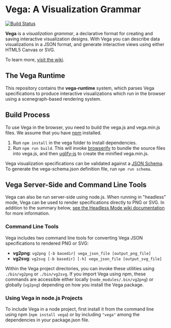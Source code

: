 Vega: A Visualization Grammar
====
[![Build Status](https://travis-ci.org/vega/vega.svg)](https://travis-ci.org/vega/vega) 

**Vega** is a _visualization grammar_, a declarative format for creating and
saving interactive visualization designs. With Vega you can describe data 
visualizations in a JSON format, and generate interactive views using either 
HTML5 Canvas or SVG.

To learn more, [visit the wiki](https://github.com/vega/vega/wiki).

## The Vega Runtime

This repository contains the **vega-runtime** system, which parses Vega
specifications to produce interactive visualizations which run in the
browser using a scenegraph-based rendering system.

## Build Process

To use Vega in the browser, you need to build the vega.js and vega.min.js files. We assume that you have [npm](https://www.npmjs.com/) installed.

1. Run `npm install` in the vega folder to install dependencies.
2. Run `npm run build`. This will invoke [browserify](http://browserify.org/) to bundle the source files into vega.js, and then [uglify-js](http://lisperator.net/uglifyjs/) to create the minified vega.min.js.

Vega visualization specifications can be validated against a [JSON Schema](http://json-schema.org/). To generate the vega-schema.json definition file, run `npm run schema`.

## Vega Server-Side and Command Line Tools

Vega can also be run server-side using node.js. When running in "headless"
mode, Vega can be used to render specifications directly to PNG or SVG. In
addition to the summary below, [see the Headless Mode wiki
documentation](https://github.com/vega/vega/wiki/Headless-Mode) for more
information.

### Command Line Tools

Vega includes two command line tools for converting Vega JSON specifications
to rendered PNG or SVG:

* __vg2png__: `vg2png [-b basedir] vega_json_file [output_png_file]`
* __vg2svg__: `vg2svg [-b basedir] [-h] vega_json_file [output_svg_file]`

Within the Vega project directories, you can invoke these utilities using
`./bin/vg2png` or `./bin/vg2svg`. If you import Vega using npm, these commands
are accessible either locally (`node_modules/.bin/vg2png`) or globally
(`vg2png`) depending on how you install the Vega package.

### Using Vega in node.js Projects

To include Vega in a node project, first install it from the command line
using npm (`npm install vega`) or by including `"vega"` among the dependencies
in your package.json file.
